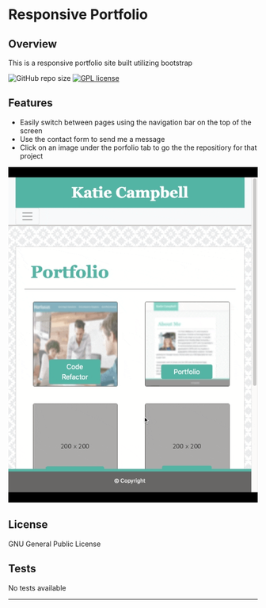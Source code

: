 # Responsive Portfolio


## Overview

This is a responsive portfolio site built utilizing bootstrap

![GitHub repo size](https://img.shields.io/github/repo-size/katiec2116/responsive-portfolio)   [![GPL license](https://img.shields.io/badge/License-GPL-blue.svg)](http://perso.crans.org/besson/LICENSE.html)

## Features

- Easily switch between pages using the navigation bar on the top of the screen
- Use the contact form to send me a message
- Click on an image under the porfolio tab to go the the repositiory for that project


![](recording.gif)




## License

GNU General Public License


## Tests

No tests available

---


